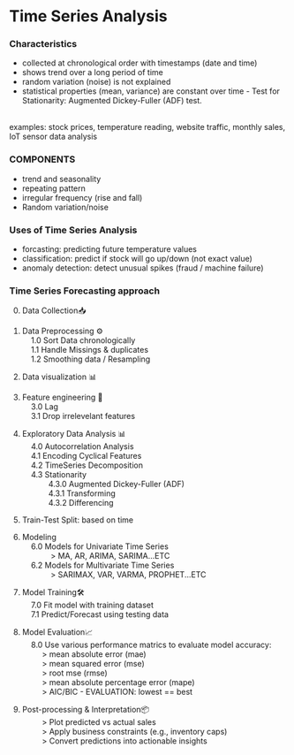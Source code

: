 # Time Series Analysis

### Characteristics
- collected at chronological order with timestamps (date and time)<br>
- shows trend over a long period of time <br>
- random variation (noise) is not explained <br>
- statistical properties (mean, variance) are constant over time - Test for Stationarity: Augmented Dickey-Fuller (ADF) test.<br><br>

examples: stock prices, temperature reading, website traffic, monthly sales, IoT sensor data analysis 

### COMPONENTS
- trend and seasonality
- repeating pattern
- irregular frequency (rise and fall)
- Random variation/noise

### Uses of Time Series Analysis

- forcasting:  predicting future temperature values
- classification:  predict if stock will go up/down (not exact value)
- anomaly detection:  detect unusual spikes (fraud / machine failure)

### Time Series Forecasting approach

0. Data Collection📥

1. Data Preprocessing ⚙️<br>
&nbsp;&nbsp;&nbsp;&nbsp;1.0 Sort Data chronologically<br>
    &nbsp;&nbsp;&nbsp;&nbsp;1.1 Handle Missings & duplicates<br>
    &nbsp;&nbsp;&nbsp;&nbsp;1.2 Smoothing data / Resampling<br>
    
2. Data visualization 📊
3. Feature engineering 🔧<br>
    &nbsp;&nbsp;&nbsp;&nbsp;3.0 Lag<br>
     &nbsp;&nbsp;&nbsp;&nbsp;3.1 Drop irrelevelant features<br>
4. Exploratory Data Analysis 📊<br>
    &nbsp;&nbsp;&nbsp;&nbsp;4.0 Autocorrelation Analysis<br>
    &nbsp;&nbsp;&nbsp;&nbsp;4.1 Encoding Cyclical Features<br>
    &nbsp;&nbsp;&nbsp;&nbsp;4.2 TimeSeries Decomposition<br>
    &nbsp;&nbsp;&nbsp;&nbsp;4.3 Stationarity<br>
    &nbsp;&nbsp;&nbsp;&nbsp;&nbsp;&nbsp;&nbsp;&nbsp;&nbsp;&nbsp;&nbsp;&nbsp;4.3.0 Augmented Dickey-Fuller (ADF)<br>
    &nbsp;&nbsp;&nbsp;&nbsp;&nbsp;&nbsp;&nbsp;&nbsp;&nbsp;&nbsp;&nbsp;&nbsp;4.3.1 Transforming<br>
    &nbsp;&nbsp;&nbsp;&nbsp;&nbsp;&nbsp;&nbsp;&nbsp;&nbsp;&nbsp;&nbsp;&nbsp;4.3.2 Differencing<br>
5. Train-Test Split: based on time
6. Modeling<br>
    &nbsp;&nbsp;&nbsp;&nbsp;6.0 Models for Univariate Time Series<br>
    &nbsp;&nbsp;&nbsp;&nbsp;&nbsp;&nbsp;&nbsp;&nbsp;&nbsp;&nbsp;&nbsp;&nbsp; > MA, AR, ARIMA, SARIMA...ETC<br>
    &nbsp;&nbsp;&nbsp;&nbsp;6.2 Models for Multivariate Time Series<br>
    &nbsp;&nbsp;&nbsp;&nbsp;&nbsp;&nbsp;&nbsp;&nbsp;&nbsp;&nbsp;&nbsp;&nbsp; > SARIMAX, VAR, VARMA, PROPHET...ETC<br>
7. Model Training🛠️<br>
&nbsp;&nbsp;&nbsp;&nbsp;7.0 Fit model with training dataset<br>
&nbsp;&nbsp;&nbsp;&nbsp;7.1 Predict/Forecast using testing data<br>
8. Model Evaluation📈<br>
&nbsp;&nbsp;&nbsp;&nbsp;8.0 Use various performance matrics to evaluate model accuracy:<br>
&nbsp;&nbsp;&nbsp;&nbsp;&nbsp;&nbsp;&nbsp;&nbsp; > mean absolute error (mae) <br>
&nbsp;&nbsp;&nbsp;&nbsp;&nbsp;&nbsp;&nbsp;&nbsp; > mean squared error (mse)<br>
&nbsp;&nbsp;&nbsp;&nbsp;&nbsp;&nbsp;&nbsp;&nbsp; > root mse (rmse)<br>
&nbsp;&nbsp;&nbsp;&nbsp;&nbsp;&nbsp;&nbsp;&nbsp; > mean absolute percentage error (mape)<br>
&nbsp;&nbsp;&nbsp;&nbsp;&nbsp;&nbsp;&nbsp;&nbsp; > AIC/BIC - EVALUATION: lowest == best<br>

9. Post-processing & Interpretation📦<br>
&nbsp;&nbsp;&nbsp;&nbsp;&nbsp;&nbsp;&nbsp;&nbsp; > Plot predicted vs actual sales<br>
&nbsp;&nbsp;&nbsp;&nbsp;&nbsp;&nbsp;&nbsp;&nbsp; > Apply business constraints (e.g., inventory caps)<br>
&nbsp;&nbsp;&nbsp;&nbsp;&nbsp;&nbsp;&nbsp;&nbsp; > Convert predictions into actionable insights <br>
